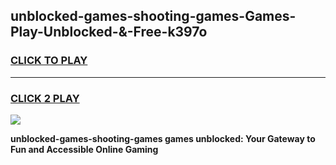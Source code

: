 
## unblocked-games-shooting-games-Games-Play-Unblocked-&-Free-k397o
<h3>
<a href="https://premium76.site?title=unblocked-games-shooting-games&ref=24A">CLICK TO PLAY</a></h3>
<hr>

<h3>
<a href="https://premium76.site?title=unblocked-games-shooting-games&ref=24A">CLICK 2 PLAY</a>
  
</h3>

<a href="https://premium76.site?title=unblocked-games-shooting-games&ref=24A"><img src="https://clearcache.store/games.png"></a>


**unblocked-games-shooting-games games unblocked: Your Gateway to Fun and Accessible Online Gaming**
